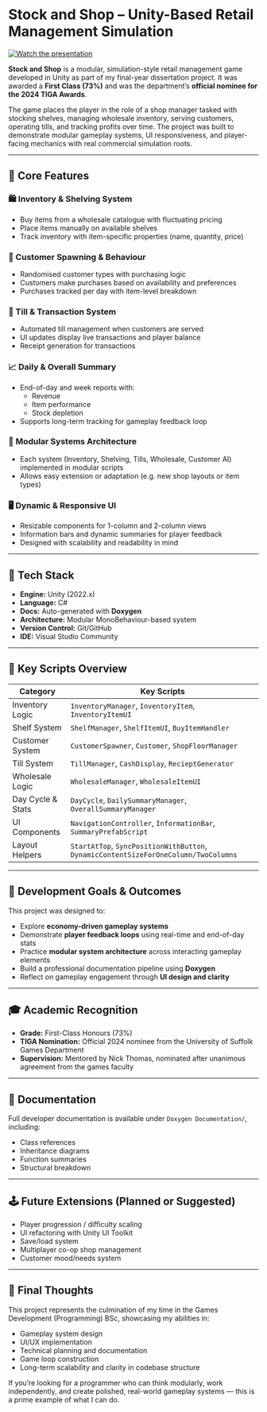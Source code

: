# Stock and Shop – Unity-Based Retail Management Simulation

[![Watch the presentation](https://img.youtube.com/vi/MyecVMqkZ9Y/0.jpg)](https://www.youtube.com/watch?v=MyecVMqkZ9Y)

**Stock and Shop** is a modular, simulation-style retail management game developed in Unity as part of my final-year dissertation project. It was awarded a **First Class (73%)** and was the department’s **official nominee for the 2024 TIGA Awards**.

The game places the player in the role of a shop manager tasked with stocking shelves, managing wholesale inventory, serving customers, operating tills, and tracking profits over time. The project was built to demonstrate modular gameplay systems, UI responsiveness, and player-facing mechanics with real commercial simulation roots.

---

## 🧠 Core Features

### 🛍️ Inventory & Shelving System
- Buy items from a wholesale catalogue with fluctuating pricing
- Place items manually on available shelves
- Track inventory with item-specific properties (name, quantity, price)

### 👥 Customer Spawning & Behaviour
- Randomised customer types with purchasing logic
- Customers make purchases based on availability and preferences
- Purchases tracked per day with item-level breakdown

### 💸 Till & Transaction System
- Automated till management when customers are served
- UI updates display live transactions and player balance
- Receipt generation for transactions

### 📈 Daily & Overall Summary
- End-of-day and week reports with:
  - Revenue
  - Item performance
  - Stock depletion
- Supports long-term tracking for gameplay feedback loop

### 🧩 Modular Systems Architecture
- Each system (Inventory, Shelving, Tills, Wholesale, Customer AI) implemented in modular scripts
- Allows easy extension or adaptation (e.g. new shop layouts or item types)

### 🖥️ Dynamic & Responsive UI
- Resizable components for 1-column and 2-column views
- Information bars and dynamic summaries for player feedback
- Designed with scalability and readability in mind

---

## 🔧 Tech Stack

- **Engine:** Unity (2022.x)
- **Language:** C#
- **Docs:** Auto-generated with **Doxygen**
- **Architecture:** Modular MonoBehaviour-based system
- **Version Control:** Git/GitHub
- **IDE:** Visual Studio Community

---

## 📁 Key Scripts Overview

| Category          | Key Scripts |
|-------------------|-------------|
| Inventory Logic   | `InventoryManager`, `InventoryItem`, `InventoryItemUI` |
| Shelf System      | `ShelfManager`, `ShelfItemUI`, `BuyItemHandler` |
| Customer System   | `CustomerSpawner`, `Customer`, `ShopFloorManager` |
| Till System       | `TillManager`, `CashDisplay`, `RecieptGenerator` |
| Wholesale Logic   | `WholesaleManager`, `WholesaleItemUI` |
| Day Cycle & Stats | `DayCycle`, `DailySummaryManager`, `OverallSummaryManager` |
| UI Components     | `NavigationController`, `InformationBar`, `SummaryPrefabScript` |
| Layout Helpers    | `StartAtTop`, `SyncPositionWithButton`, `DynamicContentSizeForOneColumn/TwoColumns` |

---

## 🧪 Development Goals & Outcomes

This project was designed to:
- Explore **economy-driven gameplay systems**
- Demonstrate **player feedback loops** using real-time and end-of-day stats
- Practice **modular system architecture** across interacting gameplay elements
- Build a professional documentation pipeline using **Doxygen**
- Reflect on gameplay engagement through **UI design and clarity**

---

## 🎓 Academic Recognition

- **Grade:** First-Class Honours (73%)
- **TIGA Nomination:** Official 2024 nominee from the University of Suffolk Games Department
- **Supervision:** Mentored by Nick Thomas, nominated after unanimous agreement from the games faculty

---

## 📄 Documentation

Full developer documentation is available under `Doxygen Documentation/`, including:
- Class references
- Inheritance diagrams
- Function summaries
- Structural breakdown

---

## 🕹️ Future Extensions (Planned or Suggested)

- Player progression / difficulty scaling
- UI refactoring with Unity UI Toolkit
- Save/load system
- Multiplayer co-op shop management
- Customer mood/needs system

---

## 🙌 Final Thoughts

This project represents the culmination of my time in the Games Development (Programming) BSc, showcasing my abilities in:
- Gameplay system design
- UI/UX implementation
- Technical planning and documentation
- Game loop construction
- Long-term scalability and clarity in codebase structure

If you’re looking for a programmer who can think modularly, work independently, and create polished, real-world gameplay systems — this is a prime example of what I can do.

